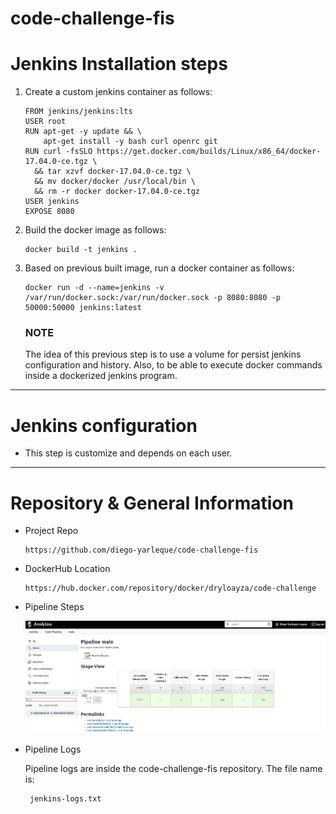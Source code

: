 # code-challenge-fis

# Jenkins Installation steps

1. Create a custom jenkins container as follows:

    ```
    FROM jenkins/jenkins:lts
    USER root
    RUN apt-get -y update && \
        apt-get install -y bash curl openrc git
    RUN curl -fsSLO https://get.docker.com/builds/Linux/x86_64/docker-17.04.0-ce.tgz \
      && tar xzvf docker-17.04.0-ce.tgz \
      && mv docker/docker /usr/local/bin \
      && rm -r docker docker-17.04.0-ce.tgz
    USER jenkins
    EXPOSE 8080
    ```
   
2. Build the docker image as follows:
    
    ```
    docker build -t jenkins .
    ```

3. Based on previous built image, run a docker container as follows:

    ```
    docker run -d --name=jenkins -v /var/run/docker.sock:/var/run/docker.sock -p 8080:8080 -p 50000:50000 jenkins:latest
    ```
   
   ### NOTE
   The idea of this previous step is to use a volume for persist jenkins configuration and history.
   Also, to be able to execute docker commands inside a dockerized jenkins program.

---
# Jenkins configuration

* This step is customize and depends on each user.

---

# Repository & General Information

* Project Repo

    ```
    https://github.com/diego-yarleque/code-challenge-fis
    ```
  
* DockerHub Location

    ```
    https://hub.docker.com/repository/docker/dryloayza/code-challenge
    ```
  
* Pipeline Steps

    ![img](jenkins-pipeline.png)

* Pipeline Logs

    Pipeline logs are inside the code-challenge-fis repository. The file name is:

   ```
    jenkins-logs.txt
   ```
